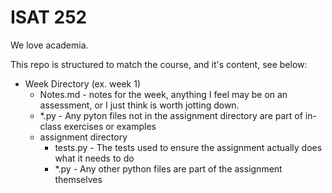 # ISAT 252
We love academia.

This repo is structured to match the course, and it's content, see below:

- Week Directory (ex. week 1)
  - Notes.md - notes for the week, anything I feel may be on an assessment, or I just think is worth jotting down. 
  - *.py - Any pyton files not in the assignment directory are part of in-class exercises or examples
  - assignment directory
    - tests.py - The tests used to ensure the assignment actually does what it needs to do
    - *.py - Any other python files are part of the assignment themselves
